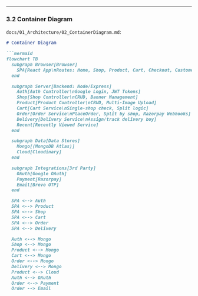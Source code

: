 
---

### **3.2 Container Diagram**  
`docs/01_Architecture/02_ContainerDiagram.md`:

```markdown
# Container Diagram

```mermaid
flowchart TB
  subgraph Browser[Browser]
    SPA[React App\nRoutes: Home, Shop, Product, Cart, Checkout, Customer, Seller, Admin, DeliveryBoy]
  end

  subgraph Server[Backend: Node/Express]
    Auth[Auth Controller\nGoogle Login, JWT Tokens]
    Shop[Shop Controller\nCRUD, Banner Management]
    Product[Product Controller\nCRUD, Multi-Image Upload]
    Cart[Cart Service\nSingle-shop check, Split logic]
    Order[Order Service\nPlaceOrder, Split by shop, Razorpay Webhooks]
    Delivery[Delivery Service\nAssign/track delivery boy]
    Recent[Recently Viewed Service]
  end

  subgraph Data[Data Stores]
    Mongo[(MongoDB Atlas)]
    Cloud[Cloudinary]
  end

  subgraph Integrations[3rd Party]
    OAuth[Google OAuth]
    Payment[Razorpay]
    Email[Brevo OTP]
  end

  SPA <--> Auth
  SPA <--> Product
  SPA <--> Shop
  SPA <--> Cart
  SPA <--> Order
  SPA <--> Delivery

  Auth <--> Mongo
  Shop <--> Mongo
  Product <--> Mongo
  Cart <--> Mongo
  Order <--> Mongo
  Delivery <--> Mongo
  Product <--> Cloud
  Auth <--> OAuth
  Order <--> Payment
  Order --> Email
